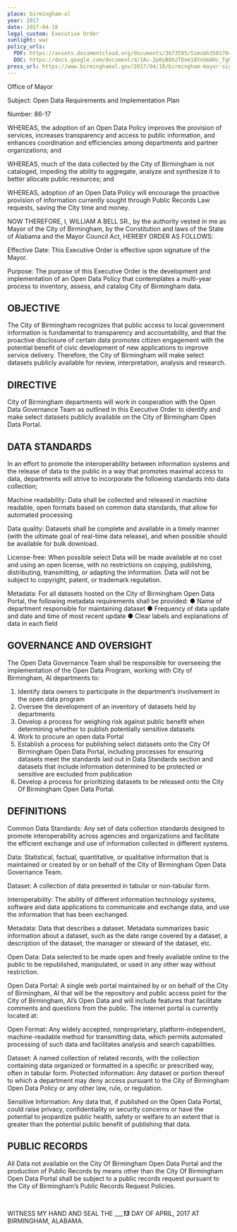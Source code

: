 ```yaml
---
place: birmingham-al
year: 2017
date: 2017-04-18
legal_custom: Executive Order
sunlight: wwc
policy_urls:
  PDF: https://assets.documentcloud.org/documents/3673595/Simsbh35017041116370.pdf
  DOC: https://docs.google.com/document/d/1Ac-2p0yB8XzTDnm18VnUmAHc_Tg66elixwAc-wO109c/edit?usp=sharing
press_url: https://www.birminghamal.gov/2017/04/18/birmingham-mayor-signs-new-open-data-policy-via-executive-order/
---
```


Office of Mayor

Subject: Open Data Requirements and Implementation Plan

Number: 86-17

<span class="g-build-on-precedent">WHEREAS, the adoption of an Open Data Policy improves the provision of services, increases transparency and access to public information, and enhances coordination and efficiencies among departments and partner organizations; and</span>

<span class="g-goals-and-values">WHEREAS, much of the data collected by the City of Birmingham is not cataloged, impeding the ability to aggregate, analyze and synthesize it to better allocate public resources; and</span>

<span class="g-proactive-release"><span class="g-prioritization">WHEREAS, adoption of an Open Data Policy will encourage the proactive provision of information currently sought through Public Records Law requests, saving the City time and money.</span></span>

NOW THEREFORE, I, WILLIAM A BELL SR., by the authority vested in me as Mayor of the City of Birmingham, by the Constitution and laws of the State of Alabama and the Mayor Council Act, HEREBY ORDER AS FOLLOWS:

Effective Date: This Executive Order is effective upon signature of the Mayor.

Purpose: The purpose of this Executive Order is the development and implementation of an Open Data Policy that contemplates a multi-year process to inventory, assess, and catalog City of Birmingham data.

## OBJECTIVE

<span class="g-build-on-precedent">The City of Birmingham recognizes that public access to local government information is fundamental to transparency and accountability, and that the proactive disclosure of certain data promotes citizen engagement with the potential benefit of civic development of new applications to improve service delivery. </span><span class="g-goals-and-values">Therefore, the City of Birmingham will make select datasets publicly available for review, interpretation, analysis and research.</span>

## DIRECTIVE

<span class="g-oversight-authority">City of Birmingham departments will work in cooperation with the Open Data Governance Team as outlined in this Executive Order to identify and make select datasets publicly available on the City of Birmingham Open Data Portal.</span>

## DATA STANDARDS

<span class="g-open-access">In an effort to promote the interoperability between information systems and the release of data to the public in a way that promotes maximal access to data, departments will strive to incorporate the following standards into data collection</span>;

<span class="g-open-formats">Machine readability: Data shall be collected and released in machine readable, open formats based on common data standards, that allow for automated processing</span>

<span class="g-bulk-data"><span class="g-timelines"><span class="g-data-quality">Data quality: Datasets shall be complete and available in a timely manner (with the ultimate goal of real-time data release), and when possible should be available for bulk download.</span></span></span>

<span class="g-license-free">License-free: When possible select Data will be made available at no cost and using an open license, with no restrictions on copying, publishing, distributing, transmitting, or adapting the information. Data will not be subject to copyright, patent, or trademark regulation.</span>

<span class="g-metadata">Metadata: For all datasets hosted on the City of Birmingham Open Data Portal, the following metadata requirements shall be provided: ● Name of department responsible for maintaining dataset ● Frequency of data update and date and time of most recent update ● Clear labels and explanations of data in each field</span>

## GOVERNANCE AND OVERSIGHT

The Open Data Governance Team shall be responsible for overseeing the implementation of the Open Data Program, working with City of Birmingham, Al departments to:

1. <span class="g-partnerships">Identify data owners to participate in the department’s involvement in the open data program</span>
2. Oversee the development of an inventory of datasets held by departments
3. <span class="g-sensitive-information">Develop a process for weighing risk against public benefit when determining whether to publish potentially sensitive datasets</span>
4. Work to procure an open data Portal
5. <span class="g-data-collection"><span class="g-binding-regulations">Establish a process for publishing select datasets onto the City Of Birmingham Open Data Portal, including processes for ensuring datasets meet the standards laid out in Data Standards section and datasets that include information determined to be protected or sensitive are excluded from publication</span></span>
6. <span class="g-prioritization"><span class="g-data-portals-and-websites">Develop a process for prioritizing datasets to be released onto the City Of Birmingham Open Data Portal.</span></span>

## DEFINITIONS

Common Data Standards: Any set of data collection standards designed to promote interoperability across agencies and organizations and facilitate the efficient exchange and use of information collected in different systems.

<span class="def-data">Data: Statistical, factual, quantitative, or qualitative information that is maintained or created by or on behalf of the City of Birmingham Open Data Governance Team.</span>

Dataset: A collection of data presented in tabular or non-tabular form.

Interoperability: The ability of different information technology systems, software and data applications to communicate and exchange data, and use the information that has been exchanged.

Metadata: Data that describes a dataset. Metadata summarizes basic information about a dataset, such as the date range covered by a dataset, a description of the dataset, the manager or steward of the dataset, etc.

<span class="def-open">Open Data: Data selected to be made open and freely available online to the public to be republished, manipulated, or used in any other way without restriction.</span>

Open Data Portal: A single web portal maintained by or on behalf of the City of Birmingham, Al that will be the repository and public access point for the City of Birmingham, Al’s Open Data and will include features that facilitate comments and questions from the public. The internet portal is currently located at:

Open Format: Any widely accepted, nonproprietary, platform-independent, machine-readable method for transmitting data, which permits automated processing of such data and facilitates analysis and search capabilities.

Dataset: A named collection of related records, with the collection containing data organized or formatted in a specific or prescribed way, often in tabular form.
Protected information: Any dataset or portion thereof to which a department may deny access pursuant to the City of Birmingham Open Data Policy or any other law, rule, or regulation.

Sensitive Information: Any data that, if published on the Open Data Portal, could raise privacy, confidentiality or security concerns or have the potential to jeopardize public health, safety or welfare to an extent that is greater than the potential public benefit of publishing that data.

## PUBLIC RECORDS

All Data not available on the City Of Birmingham Open Data Portal and the production of Public Records by means other than the City Of Birmingham Open Data Portal shall be subject to a public records request pursuant to the City of Birmingham’s Public Records Request Policies.

<br>

WITNESS MY HAND AND SEAL THE ______13___ DAY OF APRIL, 2017 AT BIRMINGHAM, ALABAMA.
